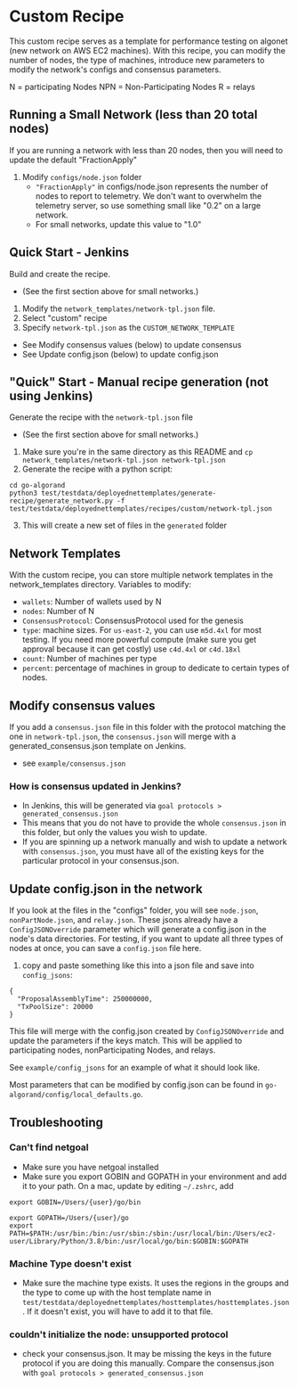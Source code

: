 # Custom Recipe
This custom recipe serves as a template for performance testing on algonet (new network on AWS EC2 machines). With this recipe, you can modify the number of nodes, the type of machines, introduce new parameters to modify the network's configs and consensus parameters.

N = participating Nodes
NPN = Non-Participating Nodes
R = relays

## Running a Small Network (less than 20 total nodes)
If you are running a network with less than 20 nodes, then you will need to update the default "FractionApply"
1. Modify `configs/node.json` folder
    - `"FractionApply"` in configs/node.json represents the number of nodes to report to telemetry. We don't want to overwhelm the telemetry server, so use something small like "0.2" on a large network.
    - For small networks, update this value to "1.0"

## Quick Start - Jenkins
Build and create the recipe.
- (See the first section above for small networks.)
1. Modify the `network_templates/network-tpl.json` file.
2. Select "custom" recipe
3. Specify `network-tpl.json` as the `CUSTOM_NETWORK_TEMPLATE`
- See Modify consensus values (below) to update consensus
- See Update config.json (below) to update config.json

## "Quick" Start - Manual recipe generation (not using Jenkins)
Generate the recipe with the `network-tpl.json` file
- (See the first section above for small networks.)
1. Make sure you're in the same directory as this README and `cp network_templates/network-tpl.json network-tpl.json`
2. Generate the recipe with a python script:
```
cd go-algorand
python3 test/testdata/deployednettemplates/generate-recipe/generate_network.py -f test/testdata/deployednettemplates/recipes/custom/network-tpl.json
```
3. This will create a new set of files in the `generated` folder

## Network Templates
With the custom recipe, you can store multiple network templates in the network_templates directory.
Variables to modify:
- `wallets`: Number of wallets used by N
- `nodes`: Number of N
- `ConsensusProtocol`: ConsensusProtocol used for the genesis
- `type`: machine sizes. For `us-east-2`, you can use `m5d.4xl` for most testing. If you need more powerful compute (make sure you get approval because it can get costly) use `c4d.4xl` or `c4d.18xl`
- `count`: Number of machines per type
- `percent`: percentage of machines in group to dedicate to certain types of nodes.

## Modify consensus values
If you add a `consensus.json` file in this folder with the protocol matching the one in `network-tpl.json`, the `consensus.json` will merge with a generated_consensus.json template on Jenkins.
- see `example/consensus.json`

### How is consensus updated in Jenkins?
- In Jenkins, this will be generated via `goal protocols > generated_consensus.json`
- This means that you do not have to provide the whole `consensus.json` in this folder, but only the values you wish to update.
- If you are spinning up a network manually and wish to update a network with `consensus.json`, you must have all of the existing keys for the particular protocol in your consensus.json.

## Update config.json in the network
If you look at the files in the "configs" folder, you will see `node.json`, `nonPartNode.json`, and `relay.json`. These jsons already have a `ConfigJSONOverride` parameter which will generate a config.json in the node's data directories. For testing, if you want to update all three types of nodes at once, you can save a `config.json` file here.
1. copy and paste something like this into a json file and save into `config_jsons`:
```
{
  "ProposalAssemblyTime": 250000000,
  "TxPoolSize": 20000
}
```
This file will merge with the config.json created by `ConfigJSONOverride` and update the parameters if the keys match. This will be applied to participating nodes, nonParticipating Nodes, and relays.

See `example/config_jsons` for an example of what it should look like.

Most parameters that can be modified by config.json can be found in `go-algorand/config/local_defaults.go`.

## Troubleshooting
### Can't find netgoal
- Make sure you have netgoal installed
- Make sure you export GOBIN and GOPATH in your environment and add it to your path.
On a mac, update by editing `~/.zshrc`, add
```
export GOBIN=/Users/{user}/go/bin

export GOPATH=/Users/{user}/go
export PATH=$PATH:/usr/bin:/bin:/usr/sbin:/sbin:/usr/local/bin:/Users/ec2-user/Library/Python/3.8/bin:/usr/local/go/bin:$GOBIN:$GOPATH

```
### Machine Type doesn't exist
- Make sure the machine type exists. It uses the regions in the groups and the type to come up with the host template name in `test/testdata/deployednettemplates/hosttemplates/hosttemplates.json`. If it doesn't exist, you will have to add it to that file.

### couldn't initialize the node: unsupported protocol
- check your consensus.json. It may be missing the keys in the future protocol if you are doing this manually. Compare the consensus.json with `goal protocols > generated_consensus.json`